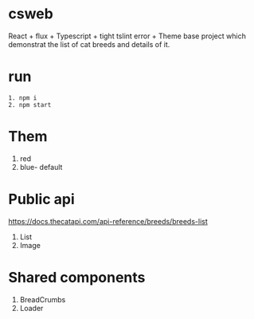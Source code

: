 # csweb
React + flux + Typescript + tight tslint error + Theme base project which demonstrat the list of cat breeds and details of it.



# run
    1. npm i
    2. npm start

# Them
  1. red 
  2. blue- default 
  
# Public api
  https://docs.thecatapi.com/api-reference/breeds/breeds-list
  1. List
  2. Image
  
# Shared components
  1. BreadCrumbs
  2. Loader
